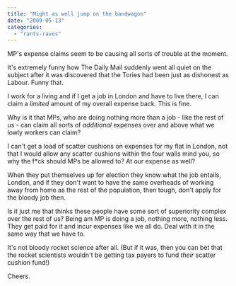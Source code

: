 ```yaml
---
title: "Might as well jump on the bandwagon"
date: "2009-05-13"
categories: 
  - "rants-raves"
---
```


MP's expense claims seem to be causing all sorts of trouble at the moment.

It's extremely funny how The Daily Mail suddenly went all quiet on the subject after it was discovered that the Tories had been just as dishonest as Labour. Funny that.

I work for a living and if I get a job in London and have to live there, I can claim a _limited_ amount of my overall expense back. This is fine.

Why is it that MPs, who are doing nothing more than a job - like the rest of us - can claim all sorts of _additional_ expenses over and above what we lowly workers can claim?

I can't get a load of scatter cushions on expenses for my flat in London, not that I would allow any scatter cushions within the four walls mind you, so why the f\*ck should MPs be allowed to? At our expense as well?

When they put themselves up for election they know what the job entails, London, and if they don't want to have the same overheads of working away from home as the rest of the population, then tough, don't apply for the bloody job then.

Is it just me that thinks these people have some sort of superiority complex over the rest of us? Being am MP is doing a job, nothing more, nothing less. They get paid for it and incur expenses like we all do. Deal with it in the same way that we have to.

It's not bloody rocket science after all. (But if it was, then you can bet that the rocket scientists wouldn't be getting tax payers to fund _their_ scatter cushion fund!)

Cheers.
